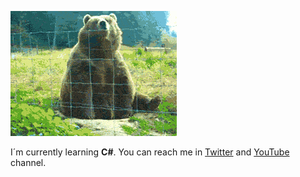![bear](https://github.com/dev-oswld/dev-oswld/blob/master/bear.gif)

I´m currently learning **C#**. You can reach me in [Twitter](https://twitter.com/dev_oswld) and [YouTube](https://www.youtube.com/channel/UCEHSPYsMY2yZKqgCLnycqMQ) channel.
